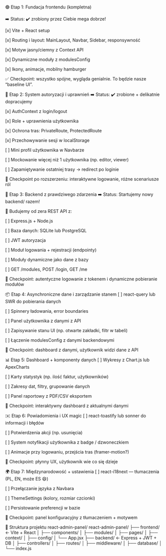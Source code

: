 🟢 Etap 1: Fundacja frontendu (kompletna)

➡️ Status: ✔️ zrobiony przez Ciebie mega dobrze!

[x] Vite + React setup

[x] Routing i layout: MainLayout, Navbar, Sidebar, responsywność

[x] Motyw jasny/ciemny z Context API

[x] Dynamiczne moduły z modulesConfig

[x] Ikony, animacje, mobilny hamburger

✅ Checkpoint: wszystko spójne, wygląda genialnie. To będzie nasze “baseline UI”.

🔐 Etap 2: System autoryzacji i uprawnień
➡️ Status: ✔️ zrobione + delikatnie dopracujemy

[x] AuthContext z login/logout

[x] Role + uprawnienia użytkownika

[x] Ochrona tras: PrivateRoute, ProtectedRoute

[x] Przechowywanie sesji w localStorage

[ ] Mini profil użytkownika w Navbarze

[ ] Mockowanie więcej niż 1 użytkownika (np. editor, viewer)

[ ] Zapamiętywanie ostatniej trasy → redirect po loginie

📍 Checkpoint po rozszerzeniu: interaktywne logowanie, różne scenariusze ról

🧰 Etap 3: Backend z prawdziwego zdarzenia
➡️ Status: Startujemy nowy backend/ razem!

🔧 Budujemy od zera REST API z:

[ ] Express.js + Node.js

[ ] Baza danych: SQLite lub PostgreSQL

[ ] JWT autoryzacja

[ ] Moduł logowania + rejestracji (endpointy)

[ ] Moduły dynamiczne jako dane z bazy

[ ] GET /modules, POST /login, GET /me

📍 Checkpoint: autentyczne logowanie z tokenem i dynamiczne pobieranie modułów

📦 Etap 4: Asynchroniczne dane i zarządzanie stanem
[ ] react-query lub SWR do pobierania danych

[ ] Spinnery ładowania, error boundaries

[ ] Panel użytkownika z danymi z API

[ ] Zapisywanie stanu UI (np. otwarte zakładki, filtr w tabeli)

[ ] Łączenie modulesConfig z danymi backendowymi

📍 Checkpoint: dashboard z danymi, użytkownik widzi dane z API

📊 Etap 5: Dashboard + komponenty danych
[ ] Wykresy z Chart.js lub ApexCharts

[ ] Karty statystyk (np. ilość faktur, użytkowników)

[ ] Zakresy dat, filtry, grupowanie danych

[ ] Panel raportowy z PDF/CSV eksportem

📍 Checkpoint: interaktywny dashboard z aktualnymi danymi

✉️ Etap 6: Powiadomienia i UX magic
[ ] react-toastify lub sonner do informacji i błędów

[ ] Potwierdzenia akcji (np. usunięcia)

[ ] System notyfikacji użytkownika z badge / dzwoneczkiem

[ ] Animacje przy logowaniu, przejścia tras (framer-motion?)

📍 Checkpoint: płynny UX, użytkownik wie co się dzieje

🌍 Etap 7: Międzynarodowość + ustawienia
[ ] react-i18next — tłumaczenia (PL, EN, może ES 😄)

[ ] Przełączanie języka z Navbara

[ ] ThemeSettings (kolory, rozmiar czcionki)

[ ] Persistowanie preferencji w bazie

📍 Checkpoint: panel konfiguracyjny z tłumaczeniem + motywem

🏁 Struktura projektu react-admin-panel/
react-admin-panel/
├── frontend/          ← Vite + React
│   ├── components/
│   ├── modules/
│   ├── pages/
│   ├── context/
│   ├── config/
│   └── App.jsx
├── backend/           ← Express + JWT + DB
│   ├── controllers/
│   ├── routes/
│   ├── middleware/
│   ├── database/
│   └── index.js